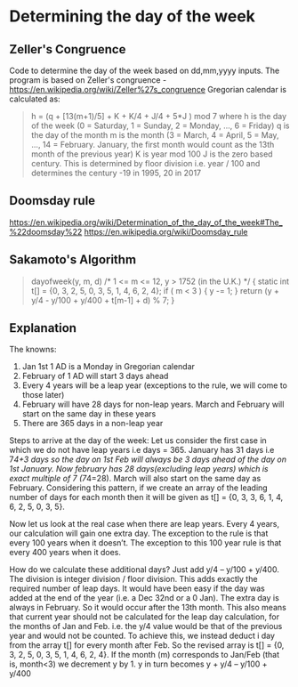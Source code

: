 Determining the day of the week
====================================
Zeller's Congruence
---------------------
Code to determine the day of the week based on dd,mm,yyyy inputs. 
The program is based on Zeller's congruence - https://en.wikipedia.org/wiki/Zeller%27s_congruence
Gregorian calendar is calculated as:

> h = (q + [13(m+1)/5] + K + K/4 + J/4 + 5*J ) mod 7
> where
> h is the day of the week (0 = Saturday, 1 = Sunday, 2 = Monday, ..., 6 = Friday)
> q is the day of the month
> m is the month (3 = March, 4 = April, 5 = May, ..., 14 = February. January, the first month would count as the 13th month of the previous year)
> K is year mod 100
> J is the zero based century. This is determined by floor division i.e. year / 100 and determines the century -19 in 1995, 20 in 2017

Doomsday rule
------------------
https://en.wikipedia.org/wiki/Determination_of_the_day_of_the_week#The_%22doomsday%22
https://en.wikipedia.org/wiki/Doomsday_rule

Sakamoto's Algorithm
------------------------
> dayofweek(y, m, d)	/* 1 <= m <= 12,  y > 1752 (in the U.K.) */
> {
>    static int t[] = {0, 3, 2, 5, 0, 3, 5, 1, 4, 6, 2, 4};
>    if ( m < 3 )
>    {
>        y -= 1;
>    }
>    return (y + y/4 - y/100 + y/400 + t[m-1] + d) % 7;
> }

Explanation
---------------
The knowns:
1. Jan 1st 1 AD is a Monday in Gregorian calendar
2. February of 1 AD will start 3 days ahead
3. Every 4 years will be a leap year (exceptions to the rule, we will come to those later)
4. February will have 28 days for non-leap years. March and February will start on the same day in these years
5. There are 365 days in a non-leap year

Steps to arrive at the day of the week:
Let us consider the first case in which we do not have leap years i.e days = 365. 
January has 31 days i.e 7*4+3 days so the day on 1st Feb will always be 3 days ahead of the day on 1st January. 
Now february has 28 days(excluding leap years) which is exact multiple of 7 (7*4=28). March will also start on the same day as February. 
Considering this pattern, if we create an array of the leading number of days for each month then it will be given as t[] = {0, 3, 3, 6, 1, 4, 6, 2, 5, 0, 3, 5}. 

Now let us look at the real case when there are leap years. Every 4 years, our calculation will gain one extra day. 
The exception to the rule is that every 100 years when it doesn’t. The exception to this 100 year rule is that every 400 years when it does. 

How do we calculate these additional days? Just add y/4 – y/100 + y/400. The division is integer division / floor division. 
This adds exactly the required number of leap days.
It would have been easy if the day was added at the end of the year (i.e. a Dec 32nd or a 0 Jan). The extra day is always in February. So it would occur after the 13th month.
This also means that current year should not be calculated for the leap day calculation, for the months of Jan and Feb. i.e. the y/4 value would be that of the previous year and would not be counted. 
To achieve this, we instead deduct i day from the array t[] for every month after Feb.
So the revised array is t[] = {0, 3, 2, 5, 0, 3, 5, 1, 4, 6, 2, 4}.
If the month (m) corresponds to Jan/Feb (that is, month<3) we decrement y by 1. 
y in turn becomes y + y/4 – y/100 + y/400
